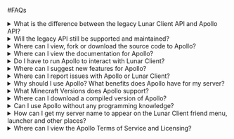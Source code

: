 #FAQs

<details>
<summary>What is the difference between the legacy Lunar Client API and Apollo API?</summary>
The legacy API was hastily created specifically for features Lunar Network needed.
Whereas, Apollo was created with the intention to add more general functionality for all types of servers and gamemodes.
</details>

<details>
<summary>Will the legacy API still be supported and maintained?</summary>
As of now, the legacy API will be support, but will NOT be maintained further.
We highly recommend switching to the updated version of Apollo.
As of the first release, all features inside the legacy API are available on Apollo.
</details>

<!-- broken link? -->

<details>
<summary>Where can I view, fork or download the source code to Apollo?</summary>
The source code be viewed, forked and downloaded on the Lunar Client [GitHub](https://github.com/LunarClient/Apollo).
Feel free to download the source and fork it anyway you can imagine, as long as it's within the ToS and follows the license.
</details>

<!-- broken link? -->

<details>
<summary>Where can I view the documentation for Apollo?</summary>
<br>
You can view the documentation for Apollo, Lunar Client's API, on our Lunar Client [Developers website](https://www.lunarclient.dev/).
</details>

<details>
<summary>Do I have to run Apollo to interact with Lunar Client?</summary>
<br>
You do not need to run Apollo to interact with Lunar Client, however you do need to follow the protocols found within the Apollo.
Failure to follow the correct protocols will prevent features from enabling, disabling or working correctly.
</details>

<!-- broken link? -->

<details>
<summary>Where can I suggest new features for Apollo?</summary>
<br>
You can join the Apollo [discord](https://www.lunarclient.dev/discord) and create a suggestion under #suggestions. 
Alternatively, if you have the skills and knowledge, you can create the feature yourself and open a pull request on the [Apollo repository](https://github.com/LunarClient/Apollo) on GitHub.
</details>

<!-- broken link? -->

<details>
<summary>Where can I report issues with Apollo or Lunar Client?</summary>
<br>
You can report issues on the [Apollo Repository](https://github.com/LunarClient/Apollo) issues page, on GitHub.
If you're having an issue with Lunar Client that doesn't involve Apollo, you can create a [support ticket](https://support.lunarclient.com/).
</details>

<details>
<summary>Why should I use Apollo? What benefits does Apollo have for my server?</summary>
<br>
Apollo offers you the chance to implement features that aren't possible in your current version of Minecraft and provide quality of life features to your players.
As well as, multiple server-sided improvements such as chuck caching, client-side rendering, and much more.
</details>

<details>
<summary>What Minecraft Versions does Apollo support?</summary>
<br>
Apollo is currently set up to work with all versions that Lunar Client supports, with a single installation.
</details>

<!-- broken link? -->

<details>
<summary>Where can I download a compiled version of Apollo?</summary>
<br>
You can download a compiled version of Apollo and the official Apollo implementation plugin on the [downloads page](https://www.lunarclient.dev/downloads).
</details>

<!-- broken link? -->

<details>
<summary>Can I use Apollo without any programming knowledge?</summary>
<br>
Yes!
You can [download](https://www.lunarclient.dev/downloads) the Apollo implementation plugin, and drop it into your plugins' folder.
The Apollo implementation plugin has a prebuilt configuration file, which can be edited very easily.
</details>

<!-- broken link? -->

<details>
<summary>How can I get my server name to appear on the Lunar Client friend menu, launcher and other places?</summary>
<br>
As of now, you can submit your server to the [Lunar Client ServerMappings](https://github.com/LunarClient/ServerMappings) repository on GitHub, where you'll need to provide information and branding around your server.
</details>

<!-- broken links? -->

<details>
<summary>Where can I view the Apollo Terms of Service and Licensing?</summary>
<br>
We've listed our [Terms of Service](https://www.lunarclient.dev/terms) and [Licensing](https://www.lunarclient.dev/license) information on the Lunar Client developers website.
</details>

